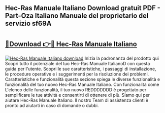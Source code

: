 ## Hec-Ras Manuale Italiano Download gratuit PDF - Part-Oza Italiano Manuale del proprietario del servizio sf69A

# <h2><a href="http://dfdeyz1.blite.top/?on=Hec-Ras+Manuale+Italiano">🔗Download 👉🔴 Hec-Ras Manuale Italiano</a></h2>

[![Hec-Ras Manuale Italiano download](https://i.imgur.com/lujVjoI.png)](http://dfdeyz1.blite.top/?on=Hec-Ras+Manuale+Italiano)
Inizia la padronanza del prodotto qui Scopri tutto il potenziale del tuo Hec-Ras Manuale ItalianoD con questa guida per l'utente. Scopri le sue caratteristiche, i passaggi di installazione, le procedure operative e i suggerimenti per la risoluzione dei problemi. Caratteristiche e funzionalità questa sezione spiega le diverse funzionalità e funzionalità del tuo nuovo Hec-Ras Manuale Italiano. Con funzionalità come L'elenco delle funzionalità, il tuo nuovo REDDDDDDD è progettato per semplificare le tue attività e consentirti di ottenere di più. Siamo qui per aiutare Hec-Ras Manuale Italiano. Il nostro Team di assistenza clienti è pronto ad aiutarti in caso di domande o dubbi.
